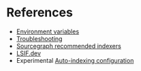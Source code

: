 # References

- [Environment variables](envvars.md)
- [Troubleshooting](troubleshooting.md)
- [Sourcegraph recommended indexers](indexers.md)
- [LSIF.dev](https://lsif.dev/)
- <span class="badge badge-experimental">Experimental</span> [Auto-indexing configuration](auto_indexing_configuration.md)
